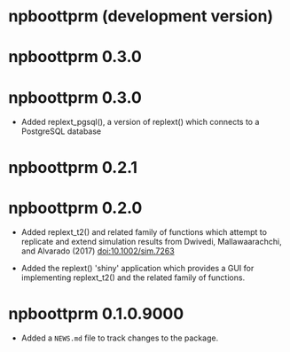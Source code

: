 # npboottprm (development version)

# npboottprm 0.3.0

# npboottprm 0.3.0

* Added replext_pgsql(), a version of replext() which connects to a PostgreSQL
database

# npboottprm 0.2.1

# npboottprm 0.2.0

* Added replext_t2() and related family of functions which attempt to replicate and
extend simulation results from Dwivedi, Mallawaarachchi, and Alvarado (2017) <doi:10.1002/sim.7263>

* Added the replext() 'shiny' application which provides a GUI for implementing
replext_t2() and the related family of functions.

# npboottprm 0.1.0.9000

* Added a `NEWS.md` file to track changes to the package.
